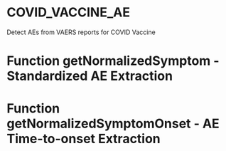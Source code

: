# COVID_VACCINE_AE
Detect AEs from VAERS reports for COVID Vaccine

# Function getNormalizedSymptom - Standardized AE Extraction
# Function getNormalizedSymptomOnset - AE Time-to-onset Extraction
